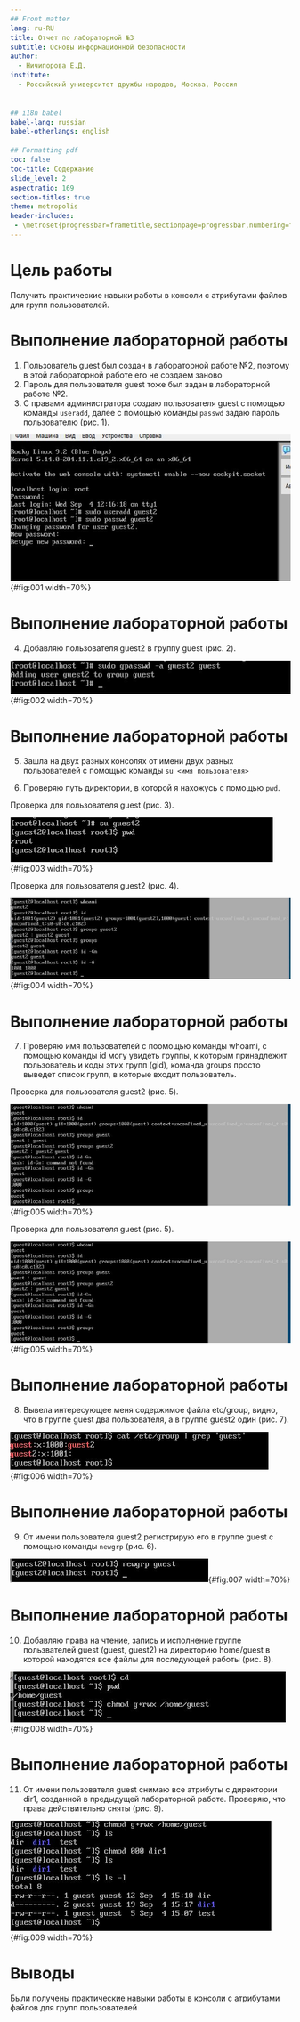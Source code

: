 ```yaml
---
## Front matter
lang: ru-RU
title: Отчет по лабораторной №3
subtitle: Основы информационной безопасности
author:
  - Ничипорова Е.Д.
institute:
  - Российский университет дружбы народов, Москва, Россия


## i18n babel
babel-lang: russian
babel-otherlangs: english

## Formatting pdf
toc: false
toc-title: Содержание
slide_level: 2
aspectratio: 169
section-titles: true
theme: metropolis
header-includes:
 - \metroset{progressbar=frametitle,sectionpage=progressbar,numbering=fraction}
---
```

# Цель работы

Получить практические навыки работы в консоли с атрибутами файлов для групп пользователей.
# Выполнение лабораторной работы

1. Пользователь guest был создан в лабораторной работе №2, поэтому в этой лабораторной работе его не создаем заново
2. Пароль для пользователя guest тоже был задан в лабораторной работе №2. 
3. С правами администратора создаю пользователя guest с помощью команды `useradd`, далее с помощью команды `passwd` задаю пароль пользователю (рис. 1).

![Создание пользователя](image/1.jpg){#fig:001 width=70%}
# Выполнение лабораторной работы
4. Добавляю пользователя guest2 в группу guest (рис. 2).

![Добавление пользователя в группу](image/2.jpg){#fig:002 width=70%}
# Выполнение лабораторной работы
5. Зашла на двух разных консолях от имени двух разных пользователей с помощью команды `su <имя пользователя>` 


6. Проверяю путь директории, в которой я нахожусь с помощью `pwd`.

Проверка для пользователя guest (рис. 3).

![Текущая директория для guest](image/3.jpg){#fig:003 width=70%}

Проверка для пользователя guest2 (рис. 4).

![Текущая директория для guest2](image/4.jpg){#fig:004 width=70%}

# Выполнение лабораторной работы
7. Проверяю имя пользователей с поомощью команды whoami, с помощью команды id могу увидеть группы, к которым принадлежит пользователь и коды этих групп (gid), команда groups просто выведет список групп, в которые входит пользователь.

Проверка для пользователя guest2 (рис. 5).

![Информация о пользователе guest2](image/5.jpg){#fig:005 width=70%}

Проверка для пользователя guest (рис. 5).

![Информация о пользователе guest](image/5.jpg){#fig:005 width=70%}

# Выполнение лабораторной работы

8. Вывела интересующее меня содержимое файла etc/group, видно, что в группе guest два пользователя, а в группе guest2 один (рис. 7).

![Содержимое файла etc/group](image/6.jpg){#fig:006 width=70%}
# Выполнение лабораторной работы
9. От имени пользователя guest2 регистрирую его в группе guest с помощью команды `newgrp` (рис. 6).

![Регистрация пользователя в группе](image/7.jpg){#fig:007 width=70%}
# Выполнение лабораторной работы
10. Добавляю права на чтение, запись и исполнение группе пользвателей guest (guest, guest2) на директорию home/guest в которой находятся все файлы для последующей работы (рис. 8).

![Изменение прав директории](image/8.jpg){#fig:008 width=70%}

# Выполнение лабораторной работы
11. От имени пользователя guest снимаю все атрибуты с директории dir1, созданной в предыдущей лабораторной работе. Проверяю, что права действительно сняты (рис. 9). 

![Изменение прав директории](image/9.jpg){#fig:009 width=70%}

# Выводы

Были получены практические навыки работы в консоли с атрибутами файлов для групп пользователей
